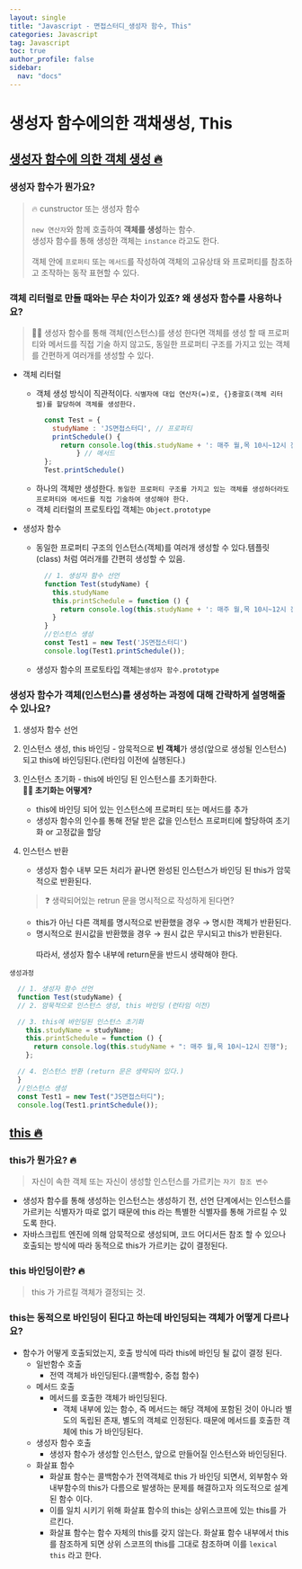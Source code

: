 ```yaml
---
layout: single
title: "Javascript - 면접스터디_생성자 함수, This"
categories: Javascript
tag: Javascript
toc: true
author_profile: false
sidebar:
  nav: "docs"
---
```


# 생성자 함수에의한 객채생성, This

## [생성자 함수에 의한 객체 생성 🔥](https://github.com/junh0328/prepare_frontend_interview/blob/main/js.md#%EC%83%9D%EC%84%B1%EC%9E%90-%ED%95%A8%EC%88%98%EC%97%90-%EC%9D%98%ED%95%9C-%EA%B0%9D%EC%B2%B4-%EC%83%9D%EC%84%B1)

### 생성자 함수가 뭔가요?
  > 🔥 cunstructor 또는 생성자 함수<br><br>
  `new 연산자`와 함께 호출하여 **객체를 생성**하는 함수.<br>
  생성자 함수를 통해 생성한 객체는 `instance` 라고도 한다.<br><br>
  객체 안에 `프로퍼티` 또는 `메서드`를 작성하여 객체의 고유상태 와 프로퍼티를 참조하고 조작하는 동작 표현할 수 있다.

### 객체 리터럴로 만들 때와는 무슨 차이가 있죠? 왜 생성자 함수를 사용하나요?

  >✍🏻 생성자 함수를 통해 객체(인스턴스)를 생성 한다면 객체를 생성 할 때 프로퍼티와 메서드를 직접 기술 하지 않고도, 동일한 프로퍼티 구조를 가지고 있는 객체를 간편하게 여러개를 생성할 수 있다.

- 객체 리터럴
  - 객체 생성 방식이 직관적이다.
    `식별자에 대입 연산자(=)로, {}중괄호(객체 리터럴)를 할당하여 객체를 생성한다.`
      ```jsx
        const Test = {
          studyName : 'JS면접스터디', // 프로퍼티
          printSchedule() {
            return console.log(this.studyName + ': 매주 월,목 10시~12시 진행')
            	} // 메서드
        };
        Test.printSchedule()
      ```
  - 하나의 객체만 생성한다.
    `동일한 프로퍼티 구조를 가지고 있는 객체를 생성하더라도 프로퍼티와 메서드를 직접 기술하여 생성해야 한다.`
  - 객체 리터럴의 프로토타입 객체는 `Object.prototype`

- 생성자 함수
  - 동일한 프로퍼티 구조의 인스턴스(객체)를 여러개 생성할 수 있다.템플릿(class) 처럼 여러개를 간편히 생성할 수 있음.
      ```jsx
        // 1. 생성자 함수 선언
        function Test(studyName) {
          this.studyName
          this.printSchedule = function () {
            return console.log(this.studyName + ': 매주 월,목 10시~12시 진행')
          }
        }
        //인스턴스 생성
        const Test1 = new Test('JS면접스터디')
        console.log(Test1.printSchedule());
      ```
   - 생성자 함수의 프로토타입 객체는`생성자 함수.prototype`

### 생성자 함수가 객체(인스턴스)를 생성하는 과정에 대해 간략하게 설명해줄 수 있나요?
  1. 생성자 함수 선언
  2. 인스턴스 생성, this 바인딩
    - 암묵적으로 **빈 객체**가 생성(앞으로 생성될 인스턴스)되고 this에 바인딩된다.(런타임 이전에 실행된다.)
  3. 인스턴스 초기화
    - this에 바인딩 된 인스턴스를 초기화한다.<br>
     **✍🏻 초기화는 어떻게?**<br>
      - this에 바인딩 되어 있는 인스턴스에 프로퍼티 또는 메서드를 추가<br>
      - 생성자 함수의 인수를 통해 전달 받은 값을 인스턴스 프로퍼티에 할당하여 초기화 or 고정값을 할당<br>

  4. 인스턴스 반환
     - 생성자 함수 내부 모든 처리가 끝나면 완성된 인스턴스가 바인딩 된 this가 암묵적으로 반환된다.
      >❓ 생략되어있는 retrun 문을 명시적으로 작성하게 된다면?
        - this가 아닌 다른 객체를 명시적으로 반환했을 경우 → 명시한 객체가 반환된다.
        - 명시적으로 원시값을 반환했을 경우 → 원시 값은 무시되고 this가 반환된다.<br><br>
        따라서, 생성자 함수 내부에 return문을 반드시 생략해야 한다.

  `생성과정`
  ```javascript
    // 1. 생성자 함수 선언
    function Test(studyName) {
    // 2. 암묵적으로 인스턴스 생성, this 바인딩 (런타임 이전)

    // 3. this에 바인딩된 인스턴스 초기화
      this.studyName = studyName;
      this.printSchedule = function () {
        return console.log(this.studyName + ": 매주 월,목 10시~12시 진행");
      };

    // 4. 인스턴스 반환 (return 문은 생략되어 있다.)
    }
    //인스턴스 생성
    const Test1 = new Test("JS면접스터디");
    console.log(Test1.printSchedule());
  ```

## [this 🔥](https://github.com/junh0328/prepare_frontend_interview/blob/main/js.md#this)

### this가 뭔가요? 🔥
  >자신이 속한 객체 또는 자신이 생성할 인스턴스를 가르키는 `자기 참조 변수` 
  
  - 생성자 함수를 통해 생성하는 인스턴스는 생성하기 전, 선언 단계에서는 인스턴스를 가르키는 식별자가 따로 없기 때문에 this 라는 특별한 식별자를 통해 가르킬 수 있도록 한다.
  - 자바스크립트 엔진에 의해 암묵적으로 생성되며, 코드 어디서든 참조 할 수 있으나 호출되는 방식에 따라 동적으로 this가 가르키는 값이 결정된다.

### this 바인딩이란? 🔥
  > this 가 가르킬 객체가 결정되는 것.

### this는 동적으로 바인딩이 된다고 하는데 바인딩되는 객체가 어떻게 다르나요?
  - 함수가 어떻게 호출되었는지, 호출 방식에 따라 this에 바인딩 될 값이 결정 된다.
    - 일반함수 호출
      - 전역 객체가 바인딩된다.(콜백함수, 중첩 함수)
    - 메서드 호출
      - 메서드를 호출한 객체가 바인딩된다.
        - 객체 내부에 있는 함수, 즉 메서드는 해당 객체에 포함된 것이 아니라 별도의 독립된 존재, 별도의 객체로 인정된다. 때문에 메서드를 호출한 객체에 this 가 바인딩된다.
    - 생성자 함수 호출
      - 생성자 함수가 생성할 인스턴스, 앞으로 만들어질 인스턴스와 바인딩된다.
    - 화살표 함수
      - 화살표 함수는 콜백함수가 전역객체로 this 가 바인딩 되면서, 외부함수 와 내부함수의 this가 다름으로 발생하는 문제를 해결하고자 의도적으로 설계된 함수 이다.
      - 이를 일치 시키기 위해 화살표 함수의 this는 상위스코프에 있는 this를 가르킨다.
      - 화살표 함수는 함수 자체의 this를 갖지 않는다. 화살표 함수 내부에서 this 를 참조하게 되면 상위 스코프의 this를 그대로 참조하며 이를 `lexical this` 라고 한다.
